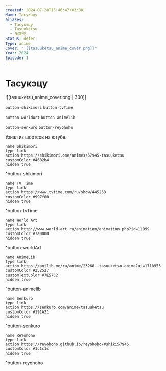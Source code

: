 ```yaml
---
created: 2024-07-28T15:46:47+03:00
Name: Тасукэцу
aliases:
  - Тасукэцу
  - Tasuuketsu
  - 多数欠
Status: defer
Type: anime
Cover: "![[tasuuketsu_anime_cover.png]]"
Year: 2024
Episode: 1
---
```


# Тасукэцу

![[tasuuketsu_anime_cover.png | 300]]

`button-shikimori` `button-tvTime`

`button-worldArt` `button-animelib`

`button-senkuro` `button-reyohoho`

Узнал из шортсов на ютубе.

```button
name Shikimori
type link
action https://shikimori.one/animes/57945-tasuuketsu
customColor #4682b4
hidden true
```
^button-shikimori

```button
name TV Time
type link
action https://www.tvtime.com/ru/show/445253
customColor #997f00
hidden true
```
^button-tvTime

```button
name World Art
type link
action http://www.world-art.ru/animation/animation.php?id=11999
customColor #7a0000
hidden true
```
^button-worldArt

```button
name AnimeLib
type link
action https://anilib.me/ru/anime/23268--tasuuketsu-anime?ui=1710953
customColor #252527
customTextColor #7E57C2
hidden true
```
^button-animelib

```button
name Senkuro
type link
action https://senkuro.com/anime/tasuuketsu
customColor #191A21
hidden true
```
^button-senkuro

```button
name ReYohoho
type link
action https://reyohoho.github.io/reyohoho/#shiki57945
customColor #1c1c1c
hidden true
```
^button-reyohoho
